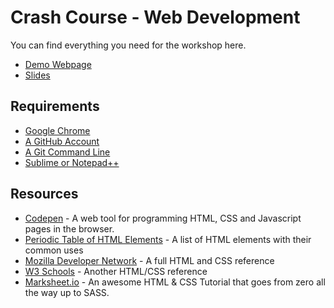 # Crash Course - Web Development

You can find everything you need for the workshop here.

* [Demo Webpage](https://hwkr.github.io/CrashCourse/demo/)
* [Slides](https://hwkr.github.io/CrashCourse/slides/)

## Requirements

* [Google Chrome](https://www.google.com/chrome/)
* [A GitHub Account](https://github.com/)
* [A Git Command Line](https://help.github.com/articles/set-up-git/)
* [Sublime or Notepad++](https://www.sublimetext.com/)

## Resources

* [Codepen](http://codepen.io) - A web tool for programming HTML, CSS and Javascript pages in the browser.
* [Periodic Table of HTML Elements](https://madebymike.com.au/html5-periodic-table/) - A list of HTML elements with their common uses
* [Mozilla Developer Network](https://developer.mozilla.org/en-US/docs/Web/HTML/Element) - A full HTML and CSS reference
* [W3 Schools](http://www.w3schools.com/) - Another HTML/CSS reference
* [Marksheet.io](http://marksheet.io/) - An awesome HTML & CSS Tutorial that goes from zero all the way up to SASS.
